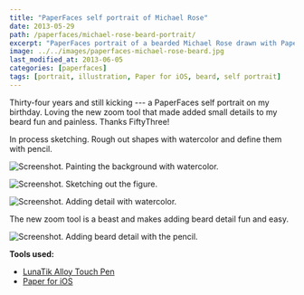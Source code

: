 ```yaml
---
title: "PaperFaces self portrait of Michael Rose"
date: 2013-05-29
path: /paperfaces/michael-rose-beard-portrait/
excerpt: "PaperFaces portrait of a bearded Michael Rose drawn with Paper for iOS on an iPad."
image: ../../images/paperfaces-michael-rose-beard.jpg
last_modified_at: 2013-06-05
categories: [paperfaces]
tags: [portrait, illustration, Paper for iOS, beard, self portrait]
---
```


Thirty-four years and still kicking --- a PaperFaces self portrait on my birthday. Loving the new zoom tool that made added small details to my beard fun and painless. Thanks FiftyThree!

In process sketching. Rough out shapes with watercolor and define them with pencil.

![Screenshot. Painting the background with watercolor.](../../images/michael-rose-beard-process-1-lg.jpg)

![Screenshot. Sketching out the figure.](../../images/michael-rose-beard-process-2-lg.jpg)

![Screenshot. Adding detail with watercolor.](../../images/michael-rose-beard-process-3-lg.jpg)

The new zoom tool is a beast and makes adding beard detail fun and easy.

![Screenshot. Adding beard detail with the pencil.](../../images/michael-rose-beard-process-4-lg.jpg)

**Tools used:**

- [LunaTik Alloy Touch Pen](https://www.amazon.com/gp/product/B00821TR7G/ref=as_li_ss_tl?ie=UTF8&tag=mademist-20&linkCode=as2&camp=1789&creative=390957&creativeASIN=B00821TR7G)
- [Paper for iOS](https://paper.bywetransfer.com/)
